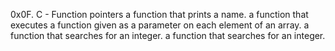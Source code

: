 0x0F. C - Function pointers a function that prints a name. a function that executes a function given as a parameter on each element of an array. a function that searches for an integer. a function that searches for an integer.
